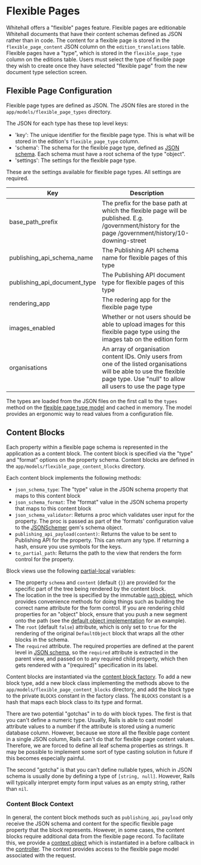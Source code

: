 # Flexible Pages

Whitehall offers a "flexible" pages feature. Flexible pages are editionable Whitehall documents that have their content schemas defined as JSON rather than in code. The content for a flexible page is stored in the `flexible_page_content` JSON column on the `edition_translations` table. Flexible pages have a "type", which is stored in the `flexible_page_type` column on the editions table. Users must select the type of flexible page they wish to create once they have selected "flexible page" from the new document type selection screen.

## Flexible Page Configuration

Flexible page types are defined as JSON. The JSON files are stored in the `app/models/flexible_page_types` directory.

The JSON for each type has these top level keys:

- 'key': The unique identifier for the flexible page type. This is what will be stored in the edition's `flexible_page_type` column.
- 'schema': The schema for the flexible page type, defined as [JSON schema](https://json-schema.org/docs). Each schema must have a root schema of the type "object".
- 'settings': The settings for the flexible page type.

These are the settings available for flexible page types. All settings are required.

| Key                      | Description                                                                                                                                                                          |
|--------------------------|--------------------------------------------------------------------------------------------------------------------------------------------------------------------------------------|
| base_path_prefix         | The prefix for the base path at which the flexible page will be published. E.g. /government/history for the page /government/history/10-downing-street                               |
| publishing_api_schema_name | The Publishing API schema name for flexible pages of this type                                                                                                                       |
| publishing_api_document_type | The Publishing API document type for flexible pages of this type                                                                                                                     |
| rendering_app            | The redering app for the flexible page type                                                                                                                                         |
| images_enabled           | Whether or not users should be able to upload images for this flexible page type using the images tab on the edition form                                                            |
| organisations            | An array of organisation content IDs. Only users from one of the listed organisations will be able to use the flexible page type. Use "null" to allow all users to use the page type |

The types are loaded from the JSON files on the first call to the `types` method on the [flexible page type model](../app/models/flexible_page_type.rb) and cached in memory. The model provides an ergonomic way to read values from a configuration file.

## Content Blocks

Each property within a flexible page schema is represented in the application as a content block. The content block is specified via the "type" and "format" options on the property schema. Content blocks are defined in the `app/models/flexible_page_content_blocks` directory.

Each content block implements the following methods:

- `json_schema_type`: The "type" value in the JSON schema property that maps to this content block
- `json_schema_format`: The "format" value in the JSON schema property that maps to this content block
- `json_schema_validator`: Returns a proc which validates user input for the property. The proc is passed as part of the 'formats' configuration value to the [JSONSchemer](https://github.com/davishmcclurg/json_schemer) gem's schema object.
- `publishing_api_payload(content)`: Returns the value to be sent to Publishing API for the property. This can return any type. If returning a hash, ensure you use symbols for the keys.
- `to_partial_path`: Returns the path to the view that renders the form control for the property. 

Block views use the following [partial-local](https://guides.rubyonrails.org/action_view_overview.html#passing-data-to-partials-with-locals-option) variables: 
- The property `schema` and `content` (default `{}`) are provided for the specific part of the tree being rendered by the content block. 
- The location in the tree is specified by the immutable [`path` object](../app/models/flexible_page_content_blocks/path.rb), which provides convenience methods for doing things such as building the correct name attribute for the form control. If you are rendering child properties for an "object" block, ensure that you push a new segment onto the path (see the [default object implementation](../app/models/flexible_page_content_blocks/default_object.rb) for an example). 
- The `root` (default `false`) attribute, which is only set to `true` for the rendering of the original `DefaultObject` block that wraps all the other blocks in the schema. 
- The `required` attribute. The required properties are defined at the parent level in [JSON schema](https://json-schema.org/docs), so the `required` attribute is extracted in the parent view, and passed on to any required child property, which then gets rendered with a "(required)" specification in its label.

Content blocks are instantiated via the [content block factory](../app/models/flexible_page_content_blocks/factory.rb). To add a new block type, add a new block class implementing the methods above to the `app/models/flexible_page_content_blocks` directory, and add the block type to the private `BLOCKS` constant in the factory class. The `BLOCKS` constant is a hash that maps each block class to its type and format.

There are two potential "gotchas" in to do with block types. The first is that you can't define a numeric type. Usually, Rails is able to cast model attribute values to a number if the attribute is stored using a numeric database column. However, because we store all the flexible page content in a single JSON column, Rails can't do that for flexible page content values. Therefore, we are forced to define all leaf schema properties as strings. It may be possible to implement some sort of type casting solution in future if this becomes especially painful.

The second "gotcha" is that you can't define nullable types, which in JSON schema is usually done by defining a type of `[string, null]`. However, Rails will typically interpret empty form input values as an empty string, rather than `nil`.

### Content Block Context

In general, the content block methods such as `publishing_api_payload` only receive the JSON schema and content for the specific flexible page property that the block represents. However, in some cases, the content blocks require additional data from the flexible page record. To facilitate this, we provide a [context object](../app/models/flexible_page_content_blocks/context.rb) which is instantiated in a before callback in the [controller](../app/controllers/admin/flexible_pages_controller.rb). The context provides access to the flexible page model associated with the request.
